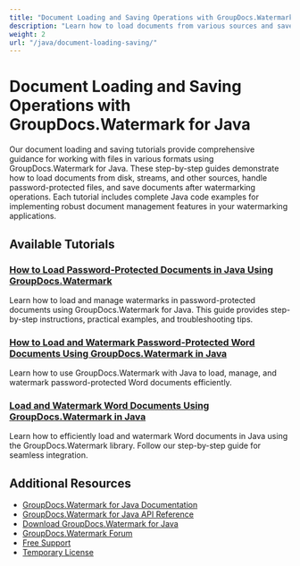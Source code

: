 ```yaml
---
title: "Document Loading and Saving Operations with GroupDocs.Watermark for Java"
description: "Learn how to load documents from various sources and save watermarked files using GroupDocs.Watermark for Java."
weight: 2
url: "/java/document-loading-saving/"
---
```


# Document Loading and Saving Operations with GroupDocs.Watermark for Java

Our document loading and saving tutorials provide comprehensive guidance for working with files in various formats using GroupDocs.Watermark for Java. These step-by-step guides demonstrate how to load documents from disk, streams, and other sources, handle password-protected files, and save documents after watermarking operations. Each tutorial includes complete Java code examples for implementing robust document management features in your watermarking applications.

## Available Tutorials

### [How to Load Password-Protected Documents in Java Using GroupDocs.Watermark](./groupdocs-watermark-java-password-protected-documents/)
Learn how to load and manage watermarks in password-protected documents using GroupDocs.Watermark for Java. This guide provides step-by-step instructions, practical examples, and troubleshooting tips.

### [How to Load and Watermark Password-Protected Word Documents Using GroupDocs.Watermark in Java](./groupdocs-watermark-java-password-protected-word-docs/)
Learn how to use GroupDocs.Watermark with Java to load, manage, and watermark password-protected Word documents efficiently.

### [Load and Watermark Word Documents Using GroupDocs.Watermark in Java](./groupdocs-watermark-java-load-word-document/)
Learn how to efficiently load and watermark Word documents in Java using the GroupDocs.Watermark library. Follow our step-by-step guide for seamless integration.

## Additional Resources

- [GroupDocs.Watermark for Java Documentation](https://docs.groupdocs.com/watermark/java/)
- [GroupDocs.Watermark for Java API Reference](https://reference.groupdocs.com/watermark/java/)
- [Download GroupDocs.Watermark for Java](https://releases.groupdocs.com/watermark/java/)
- [GroupDocs.Watermark Forum](https://forum.groupdocs.com/c/watermark)
- [Free Support](https://forum.groupdocs.com/)
- [Temporary License](https://purchase.groupdocs.com/temporary-license/)
